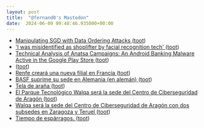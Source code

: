 ```yaml
---
layout: post
title:  "@fernand0's Mastodon"
date:  2024-06-09 09:48:46.935000+00:00
---
```

*  [Manipulating SGD with Data Ordering Attacks ](https://arxiv.org/abs/2104.0966) ([toot](https://mastodon.social/@fernand0/112586032869113255))
*  ['I was misidentified as shoplifter by facial recognition tech' ](https://www.bbc.com/news/technology-6905594) ([toot](https://mastodon.social/@fernand0/112585692003421363))
*  [Technical Analysis of Anatsa Campaigns: An Android Banking Malware Active in the Google Play Store ](https://www.zscaler.com/blogs/security-research/technical-analysis-anatsa-campaigns-android-banking-malware-active-googl) ([toot](https://mastodon.social/@fernand0/112585406536476890))
*  [ ](https://mastodon.social/users/fernand0/statuses/112585330931307215/activity) ([toot](https://mastodon.social/users/fernand0/statuses/112585330931307215/activity))
*  [Renfe creará una nueva filial en Francia ](https://www.vialibre-ffe.com/noticias.asp?not=4201) ([toot](https://mastodon.social/@fernand0/112584006867548819))
*  [BASF suprime su sede en Alemania (en alemán)  ](https://www.signal-online.de/2024/05/25/basf/) ([toot](https://mastodon.social/@fernand0/112582120122521478))
*  [Tela de araña ](https://www.flickr.com/photos/fernand0/53763594906) ([toot](https://mastodon.social/@fernand0/112582105213859487))
*  [El Parque Tecnológico Walqa será la sede del Centro de Ciberseguridad de Aragón ](https://cadenaser.com/aragon/2024/05/29/el-parque-tecnologico-walqa-sera-la-sede-del-centro-de-ciberseguridad-de-aragon-radio-huesca) ([toot](https://mastodon.social/@fernand0/112581982089795544))
*  [Walqa será la sede del Centro de Ciberseguridad de Aragón con dos subsedes en Zaragoza y Teruel ](https://www.europapress.es/aragon/noticia-walqa-sera-sede-centro-ciberseguridad-aragon-dos-subsedes-zaragoza-teruel-20240529130853.htm) ([toot](https://mastodon.social/@fernand0/112581723356954830))
*  [Tiempo de espárragos. ](https://avecesunafoto.wordpress.com/2024/06/08/tiempo-de-esparragos) ([toot](https://mastodon.social/@fernand0/112581678867162471))
